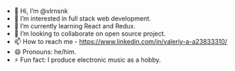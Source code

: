- 👋 Hi, I’m @vlrnsnk
- 👀 I’m interested in full stack web development.
- 🌱 I’m currently learning React and Redux.
- 💞️ I’m looking to collaborate on open source project.
- 📫 How to reach me - https://www.linkedin.com/in/valeriy-a-a23833310/
- 😄 Pronouns: he/him.
- ⚡ Fun fact: I produce electronic music as a hobby.

<!---
vlrnsnk/vlrnsnk is a ✨ special ✨ repository because its `README.md` (this file) appears on your GitHub profile.
You can click the Preview link to take a look at your changes.
--->
